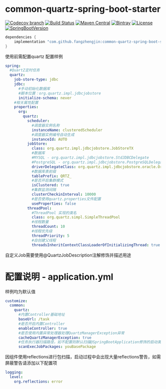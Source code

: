 # common-quartz-spring-boot-starter

[![Codecov branch](https://img.shields.io/codecov/c/github/fangzhengjin/common-quartz-spring-boot-starter/master.svg?logo=codecov&style=flat-square)](https://codecov.io/gh/fangzhengjin/common-quartz-spring-boot-starter)
[![Build Status](https://img.shields.io/travis/com/fangzhengjin/common-quartz-spring-boot-starter/master.svg?style=flat-square)](https://travis-ci.com/fangzhengjin/common-quartz-spring-boot-starter)
[![Maven Central](https://img.shields.io/maven-central/v/com.github.fangzhengjin/common-quartz-spring-boot-starter.svg?style=flat-square&color=brightgreen)](https://maven-badges.herokuapp.com/maven-central/com.github.fangzhengjin/common-quartz-spring-boot-starter/)
[![Bintray](https://img.shields.io/bintray/v/fangzhengjin/maven/common-quartz-spring-boot-starter.svg?style=flat-square&color=blue)](https://bintray.com/fangzhengjin/maven/common-quartz-spring-boot-starter/_latestVersion)
[![License](https://img.shields.io/github/license/fangzhengjin/common-quartz-spring-boot-starter.svg?style=flat-square&color=blue)](https://www.gnu.org/licenses/gpl-3.0.txt)
[![SpringBootVersion](https://img.shields.io/badge/SpringBoot-2.1.3-heightgreen.svg?style=flat-square)](https://spring.io/projects/spring-boot)

```groovy
dependencies {
    implementation "com.github.fangzhengjin:common-quartz-spring-boot-starter:version"
}
```

使用前需配置quartz
配置样例
```yaml
spring:
  #QuartZ定时任务
  quartz:
    job-store-type: jdbc
    jdbc:
      #手动初始化数据库
      #脚本位置：org.quartz.impl.jdbcjobstore
      initialize-schema: never
    #相关属性配置
    properties:
      org:
        quartz:
          scheduler:
            #调度器实例名称
            instanceName: clusteredScheduler
            #调度器实例编号自动生成
            instanceId: AUTO
          jobStore:
            class: org.quartz.impl.jdbcjobstore.JobStoreTX
            #数据库
            #MYSQL - org.quartz.impl.jdbcjobstore.StdJDBCDelegate
            #PostgreSQL - org.quartz.impl.jdbcjobstore.PostgreSQLDelegate
            driverDelegateClass: org.quartz.impl.jdbcjobstore.oracle.OracleDelegate
            #数据库表前缀
            tablePrefix: QRTZ_
            #是否开启集群模式
            isClustered: true
            #集群监测间隔
            clusterCheckinInterval: 10000
            #是否使用quartz.properties文件配置
            useProperties: false
          threadPool:
            #ThreadPool 实现的类名
            class: org.quartz.simpl.SimpleThreadPool
            #线程数量
            threadCount: 10
            #线程优先级
            threadPriority: 5
            #自创建父线程
            threadsInheritContextClassLoaderOfInitializingThread: true
```

自定义Job需要使用@QuartzJobDescription注解修饰并描述用途

# 配置说明 - application.yml

样例均为默认值

```yaml
customize:
  common:
    quartz:
      #内置Controller基础地址
      baseUrl: /task
      #是否开启内置Controller
      enableController: true
      #是否使用内置异常处理器处理QuartzManagerException异常
      cacheQuartzManagerException: true
      #任务执行器扫描路径，如不配置则默认扫描@SpringBootApplication修饰的启动类下的子包
      scanExecJobPackages: youBasePackage
```
因组件使用reflections进行包扫描，启动过程中会出现大量reflections警告，如需屏蔽警告请添加以下配置项
```yaml
logging:
  level:
    org.reflections: error
```
